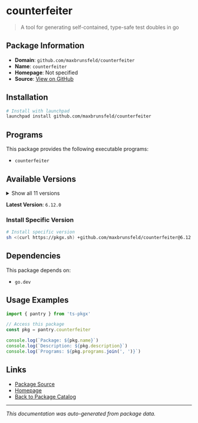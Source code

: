 # counterfeiter

> A tool for generating self-contained, type-safe test doubles in go

## Package Information

- **Domain**: `github.com/maxbrunsfeld/counterfeiter`
- **Name**: `counterfeiter`
- **Homepage**: Not specified
- **Source**: [View on GitHub](https://github.com/pkgxdev/pantry/tree/main/projects/github.com/maxbrunsfeld/counterfeiter/package.yml)

## Installation

```bash
# Install with launchpad
launchpad install github.com/maxbrunsfeld/counterfeiter
```

## Programs

This package provides the following executable programs:

- `counterfeiter`

## Available Versions

<details>
<summary>Show all 11 versions</summary>

- `6.12.0`, `6.11.2`, `6.11.1`, `6.11.0`, `6.10.0`
- `6.9.0`, `6.8.1`, `6.8.0`, `6.7.0`, `6.6.2`
- `6.6.1`

</details>

**Latest Version**: `6.12.0`

### Install Specific Version

```bash
# Install specific version
sh <(curl https://pkgx.sh) +github.com/maxbrunsfeld/counterfeiter@6.12.0 -- $SHELL -i
```

## Dependencies

This package depends on:

- `go.dev`

## Usage Examples

```typescript
import { pantry } from 'ts-pkgx'

// Access this package
const pkg = pantry.counterfeiter

console.log(`Package: ${pkg.name}`)
console.log(`Description: ${pkg.description}`)
console.log(`Programs: ${pkg.programs.join(', ')}`)
```

## Links

- [Package Source](https://github.com/pkgxdev/pantry/tree/main/projects/github.com/maxbrunsfeld/counterfeiter/package.yml)
- [Homepage](#)
- [Back to Package Catalog](../../../package-catalog.md)

---

*This documentation was auto-generated from package data.*
